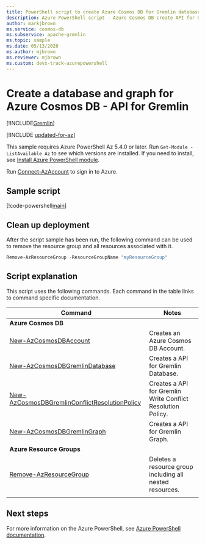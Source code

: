 ```yaml
---
title: PowerShell script to create Azure Cosmos DB for Gremlin database and graph
description: Azure PowerShell script - Azure Cosmos DB create API for Gremlin database and graph
author: markjbrown
ms.service: cosmos-db
ms.subservice: apache-gremlin
ms.topic: sample
ms.date: 05/13/2020
ms.author: mjbrown
ms.reviewer: mjbrown
ms.custom: devx-track-azurepowershell
---
```


# Create a database and graph for Azure Cosmos DB - API for Gremlin
[!INCLUDE[Gremlin](../../../includes/appliesto-gremlin.md)]

[!INCLUDE [updated-for-az](~/reusable-content/ce-skilling/azure/includes/updated-for-az.md)]

This sample requires Azure PowerShell Az 5.4.0 or later. Run `Get-Module -ListAvailable Az` to see which versions are installed.
If you need to install, see [Install Azure PowerShell module](/powershell/azure/install-azure-powershell).

Run [Connect-AzAccount](/powershell/module/az.accounts/connect-azaccount) to sign in to Azure.

## Sample script

[!code-powershell[main](../../../../../powershell_scripts/cosmosdb/gremlin/ps-gremlin-create.ps1 "Create a database and graph for API for Gremlin")]

## Clean up deployment

After the script sample has been run, the following command can be used to remove the resource group and all resources associated with it.

```powershell
Remove-AzResourceGroup -ResourceGroupName "myResourceGroup"
```

## Script explanation

This script uses the following commands. Each command in the table links to command specific documentation.

| Command | Notes |
|---|---|
|**Azure Cosmos DB**| |
| [New-AzCosmosDBAccount](/powershell/module/az.cosmosdb/new-azcosmosdbaccount) | Creates an Azure Cosmos DB Account. |
| [New-AzCosmosDBGremlinDatabase](/powershell/module/az.cosmosdb/new-azcosmosdbgremlindatabase) | Creates a API for Gremlin Database. |
| [New-AzCosmosDBGremlinConflictResolutionPolicy](/powershell/module/az.cosmosdb/new-azcosmosdbgremlinconflictresolutionpolicy) | Creates a API for Gremlin Write Conflict Resolution Policy. |
| [New-AzCosmosDBGremlinGraph](/powershell/module/az.cosmosdb/new-azcosmosdbgremlingraph) | Creates a API for Gremlin Graph. |
|**Azure Resource Groups**| |
| [Remove-AzResourceGroup](/powershell/module/az.resources/remove-azresourcegroup) | Deletes a resource group including all nested resources. |
|||

## Next steps

For more information on the Azure PowerShell, see [Azure PowerShell documentation](/powershell/).
